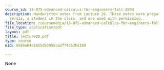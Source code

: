 ```yaml
---
course_id: 18-075-advanced-calculus-for-engineers-fall-2004
description: Handwritten notes from Lecture 28. These notes were prepared by Melike
  Yersiz, a student in the class, and are used with permission.
file_location: /coursemedia/18-075-advanced-calculus-for-engineers-fall-2004/9680eb401655d83058ca2ff4b52be198_lecture28.pdf
file_type: application/pdf
layout: pdf
title: lecture28.pdf
type: course
uid: 9680eb401655d83058ca2ff4b52be198

---
```

None